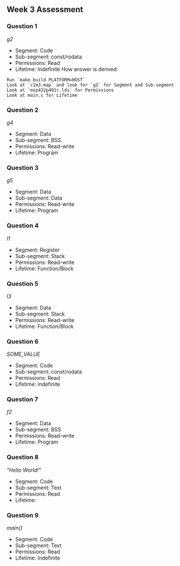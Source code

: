 ## Week 3 Assessment

### Question 1
*g2*  
 - Segment: Code
 - Sub-segment: const/rodata
 - Permissions: Read
 - Lifetime: Indefinite
How answer is derived:
```
Run `make build PLATFORM=HOST`
Look at `c1m3.map` and look for `g2` for Segment and Sub-segment
Look at `msp432p401r.lds` for Permissions
Look at main.c for Lifetime
```

### Question 2
*g4*  
 - Segment: Data
 - Sub-segment: BSS
 - Permissions: Read-write
 - Lifetime: Program

### Question 3
*g5*  
 - Segment: Data
 - Sub-segment: Data
 - Permissions: Read-write
 - Lifetime: Program

### Question 4
*l1*  
 - Segment: Register
 - Sub-segment: Stack
 - Permissions: Read-write
 - Lifetime: Function/Block


### Question 5
*l3*  
 - Segment: Data
 - Sub-segment: Stack
 - Permissions: Read-write
 - Lifetime: Function/Block


### Question 6
*SOME_VALUE*  
 - Segment: Code
 - Sub-segment: const/rodata
 - Permissions: Read
 - Lifetime: Indefinite

### Question 7
*f2*  
 - Segment: Data
 - Sub-segment: BSS
 - Permissions: Read-write
 - Lifetime: Program

### Question 8
*"Hello World!"*  
 - Segment: Code
 - Sub-segment: Text
 - Permissions: Read
 - Lifetime:

### Question 9
*main()*  
 - Segment: Code
 - Sub-segment: Text
 - Permissions: Read
 - Lifetime: Indefinite


